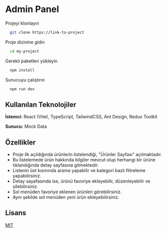 # Admin Panel

Projeyi klonlayın

```bash
  git clone https://link-to-project
```

Proje dizinine gidin

```bash
  cd my-project
```

Gerekli paketleri yükleyin

```bash
  npm install
```

Sunucuyu çalıştırın

```bash
  npm run dev
```

## Kullanılan Teknolojiler

**İstemci:** React (Vite), TypeScript, TailwindCSS, Ant Design, Redux Toolkit

**Sunucu:** Mock Data

## Özellikler

- Proje ilk açıldığında ürünlerin listelendiği, "Ürünler Sayfası" açılmaktadır.
- Bu listelemede ürün hakkında bilgiler mevcut olup herhangi bir ürüne tıklandığında detay sayfasına gitmektedir.
- Listenin üst kısmında arama yapabilir ve kategori bazlı filtreleme yapabilirsiniz.
- Detay sayafasında ise, ürünü favoriye ekleyebilir, düzenleyebilir ve silebilirsiniz.
- Sol menüden favoriye eklenen ürünleri görebilirsiniz.
- Aynı şekilde sol menüden yeni ürün ekleyebilirsiniz.

## Lisans

[MIT](https://choosealicense.com/licenses/mit/)
